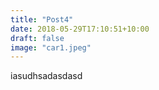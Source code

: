 ```yaml
---
title: "Post4"
date: 2018-05-29T17:10:51+10:00
draft: false
image: "car1.jpeg"
---
```

iasudhsadasdasd
